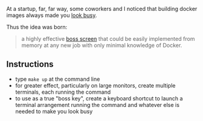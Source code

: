 At a startup, far, far way, some coworkers and I noticed that building docker images always made you [look busy](https://dilbert.com/strip/1994-12-16).

Thus the idea was born:

> a highly effective [boss screen](https://en.wikipedia.org/wiki/Boss_key) that could be easily implemented from memory at any new job with only minimal knowledge of Docker.

## Instructions
- type `make up` at the command line
- for greater effect, particularly on large monitors, create multiple terminals, each running the command
- to use as a true "boss key", create a keyboard shortcut to launch a terminal arrangement running the command and whatever else is needed to make you look busy
